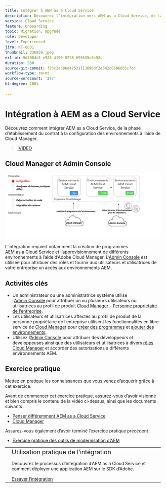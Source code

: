```yaml
---
title: Intégrer à AEM as a Cloud Service
description: Découvrez l’intégration vers AEM as a Cloud Service, de la phase d’établissement du contrat à la configuration des environnements à l’aide de Cloud Manager.
version: Cloud Service
feature: Onboarding
topic: Migration, Upgrade
role: Developer
level: Experienced
jira: KT-8631
thumbnail: 336959.jpeg
exl-id: 9d2004e5-e928-4190-8298-695635c8e92c
duration: 530
source-git-commit: f23c2ab86d42531113690df2e342c65060b5c7cd
workflow-type: tm+mt
source-wordcount: '277'
ht-degree: 100%

---
```


# Intégration à AEM as a Cloud Service

Découvrez comment intégrer AEM as a Cloud Service, de la phase d’établissement du contrat à la configuration des environnements à l’aide de Cloud Manager.

>[!VIDEO](https://video.tv.adobe.com/v/336959?quality=12&learn=on)

## Cloud Manager et Admin Console

![Diagramme de haut niveau d’intégration.](assets/onboarding-diagram.png)

L’intégration requiert notamment la création de programmes AEM as a Cloud Service et l’approvisionnement de différents environnements à l’aide d’Adobe Cloud Manager. L’[Admin Console](https://adminconsole.adobe.com/) est utilisée pour attribuer des rôles et fournir aux utilisateurs et utilisatrices de votre entreprise un accès aux environnements AEM.

## Activités clés

+ Un administrateur ou une administratrice système utilise l’[Admin Console](https://adminconsole.adobe.com/) pour attribuer un ou plusieurs utilisateurs ou utilisatrices au profil de produit [Cloud Manager - Personne propriétaire de l’entreprise](https://experienceleague.adobe.com/docs/experience-manager-cloud-manager/using/requirements/setting-up-users-and-roles.html?lang=fr).
+ Les utilisateurs et utilisatrices affectés au profil de produit de la personne propriétaire de l’entreprise utilisent les fonctionnalités en libre-service de [Cloud Manager](https://experienceleague.adobe.com/docs/experience-manager-cloud-manager/using/introduction-to-cloud-manager.html?lang=fr) pour [créer des programmes](https://experienceleague.adobe.com/docs/experience-manager-cloud-service/implementing/using-cloud-manager/production-programs/creating-production-program.html?lang=fr) et [ajouter des environnements](https://experienceleague.adobe.com/docs/experience-manager-cloud-service/implementing/using-cloud-manager/manage-environments.html?lang=fr).
+ Utilisez l’[Admin Console](https://adminconsole.adobe.com/) pour attribuer des développeurs et developpeuses ainsi que des utilisateurs et utilisatrices à divers [rôles Cloud Manager](https://experienceleague.adobe.com/docs/experience-manager-cloud-manager/using/requirements/setting-up-users-and-roles.html?lang=fr) et accorder des autorisations à différents environnements AEM.

## Exercice pratique

Mettez en pratique les connaissances que vous venez d’acquérir grâce à cet exercice.

Avant de commencer cet exercice pratique, assurez-vous d’avoir visionné et bien compris le contenu de la vidéo ci-dessus, ainsi que les documents suivants :

+ [Penser différemment AEM as a Cloud Service](./introduction.md)
+ [Cloud Manager](./cloud-manager.md)

Assurez-vous également d’avoir terminé l’exercice pratique précédent :

+ [Exercice pratique des outils de modernisation d’AEM](./aem-modernization-tools.md#hands-on-exercise)

<table style="border-width:0">
    <tr>
        <td style="width:150px">
            <a  rel="noreferrer"
                target="_blank"
                href="https://github.com/adobe/aem-cloud-engineering-video-series-exercises/tree/session3-onboarding#bootcamp---session-3-on-boarding"><img alt="Exercice pratique : référentiel GitHub" src="./assets/github.png"/>
            </a>        
        </td>
        <td style="width:100%;margin-bottom:1rem;">
            <div style="font-size:1.25rem;font-weight:400;">Utilisation pratique de l’intégration</div>
            <p style="margin:1rem 0">
                Découvrez le processus d’intégration d’AEM as a Cloud Service et comment déployer une application AEM sur le SDK d’Adobe.
            </p>
            <a  rel="noreferrer"
                target="_blank"
                href="https://github.com/adobe/aem-cloud-engineering-video-series-exercises/tree/session3-onboarding#bootcamp---session-3-on-boarding" class="spectrum-Button spectrum-Button--primary spectrum-Button--sizeM">
<span class="spectrum-Button-label has-no-wrap has-text-weight-bold">Essayer l’intégration</span>
</a>
        </td>
    </tr>
</table>
